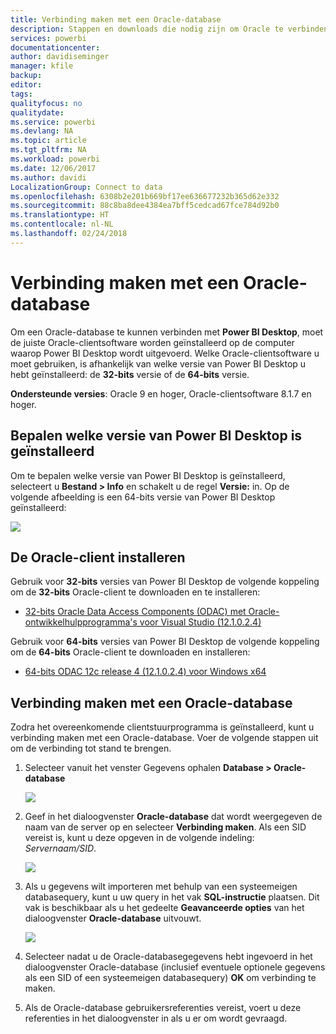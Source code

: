 ```yaml
---
title: Verbinding maken met een Oracle-database
description: Stappen en downloads die nodig zijn om Oracle te verbinden met Power BI Desktop
services: powerbi
documentationcenter: 
author: davidiseminger
manager: kfile
backup: 
editor: 
tags: 
qualityfocus: no
qualitydate: 
ms.service: powerbi
ms.devlang: NA
ms.topic: article
ms.tgt_pltfrm: NA
ms.workload: powerbi
ms.date: 12/06/2017
ms.author: davidi
LocalizationGroup: Connect to data
ms.openlocfilehash: 6308b2e201b669bf17ee636677232b365d62e332
ms.sourcegitcommit: 88c8ba8dee4384ea7bff5cedcad67fce784d92b0
ms.translationtype: HT
ms.contentlocale: nl-NL
ms.lasthandoff: 02/24/2018
---
```

# <a name="connect-to-an-oracle-database"></a>Verbinding maken met een Oracle-database
Om een Oracle-database te kunnen verbinden met **Power BI Desktop**, moet de juiste Oracle-clientsoftware worden geïnstalleerd op de computer waarop Power BI Desktop wordt uitgevoerd. Welke Oracle-clientsoftware u moet gebruiken, is afhankelijk van welke versie van Power BI Desktop u hebt geïnstalleerd: de **32-bits** versie of de **64-bits** versie.

**Ondersteunde versies**: Oracle 9 en hoger, Oracle-clientsoftware 8.1.7 en hoger.

## <a name="determining-which-version-of-power-bi-desktop-is-installed"></a>Bepalen welke versie van Power BI Desktop is geïnstalleerd
Om te bepalen welke versie van Power BI Desktop is geïnstalleerd, selecteert u **Bestand > Info** en schakelt u de regel **Versie:** in. Op de volgende afbeelding is een 64-bits versie van Power BI Desktop geïnstalleerd:

![](media/desktop-connect-oracle-database/connect-oracle-database_1.png)

## <a name="installing-the-oracle-client"></a>De Oracle-client installeren
Gebruik voor **32-bits** versies van Power BI Desktop de volgende koppeling om de **32-bits** Oracle-client te downloaden en te installeren:

* [32-bits Oracle Data Access Components (ODAC) met Oracle-ontwikkelhulpprogramma's voor Visual Studio (12.1.0.2.4)](http://www.oracle.com/technetwork/topics/dotnet/utilsoft-086879.html)

Gebruik voor **64-bits** versies van Power BI Desktop de volgende koppeling om de **64-bits** Oracle-client te downloaden en installeren:

* [64-bits ODAC 12c release 4 (12.1.0.2.4) voor Windows x64](http://www.oracle.com/technetwork/database/windows/downloads/index-090165.html)

## <a name="connect-to-an-oracle-database"></a>Verbinding maken met een Oracle-database
Zodra het overeenkomende clientstuurprogramma is geïnstalleerd, kunt u verbinding maken met een Oracle-database. Voer de volgende stappen uit om de verbinding tot stand te brengen.

1. Selecteer vanuit het venster Gegevens ophalen **Database > Oracle-database**
   
   ![](media/desktop-connect-oracle-database/connect-oracle-database_2.png)
2. Geef in het dialoogvenster **Oracle-database** dat wordt weergegeven de naam van de server op en selecteer **Verbinding maken**. Als een SID vereist is, kunt u deze opgeven in de volgende indeling: *Servernaam/SID*.
   
   ![](media/desktop-connect-oracle-database/connect-oracle-database_3.png)
3. Als u gegevens wilt importeren met behulp van een systeemeigen databasequery, kunt u uw query in het vak **SQL-instructie** plaatsen. Dit vak is beschikbaar als u het gedeelte **Geavanceerde opties** van het dialoogvenster **Oracle-database** uitvouwt.
   
   ![](media/desktop-connect-oracle-database/connect-oracle-database_4.png)
4. Selecteer nadat u de Oracle-databasegegevens hebt ingevoerd in het dialoogvenster Oracle-database (inclusief eventuele optionele gegevens als een SID of een systeemeigen databasequery) **OK** om verbinding te maken.
5. Als de Oracle-database gebruikersreferenties vereist, voert u deze referenties in het dialoogvenster in als u er om wordt gevraagd.

